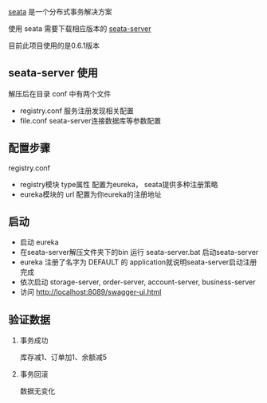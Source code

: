 [seata](https://github.com/seata/seata) 是一个分布式事务解决方案

使用 seata 需要下载相应版本的 [seata-server](https://github.com/seata/seata/tags)

目前此项目使用的是0.6.1版本

seata-server 使用
---
解压后在目录 conf 中有两个文件
* registry.conf     服务注册发现相关配置
* file.conf         seata-server连接数据库等参数配置

配置步骤
---
registry.conf
* registry模块 type属性 配置为eureka， seata提供多种注册策略
* eureka模块的 url 配置为你eureka的注册地址

启动
---
* 启动 eureka
* 在seata-server解压文件夹下的bin 运行 seata-server.bat 启动seata-server
* eureka 注册了名字为 DEFAULT 的 application就说明seata-server启动注册完成
* 依次启动 storage-server, order-server, account-server, business-server
* 访问 [http://localhost:8089/swagger-ui.html](http://localhost:8089/swagger-ui.html)

验证数据
---
1. 事务成功

   库存减1、订单加1、余额减5
2. 事务回滚

   数据无变化

